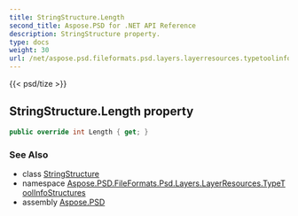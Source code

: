 ```yaml
---
title: StringStructure.Length
second_title: Aspose.PSD for .NET API Reference
description: StringStructure property. 
type: docs
weight: 30
url: /net/aspose.psd.fileformats.psd.layers.layerresources.typetoolinfostructures/stringstructure/length/
---
```

{{< psd/tize >}}
## StringStructure.Length property

```csharp
public override int Length { get; }
```

### See Also

* class [StringStructure](../)
* namespace [Aspose.PSD.FileFormats.Psd.Layers.LayerResources.TypeToolInfoStructures](../../stringstructure/)
* assembly [Aspose.PSD](../../../)


